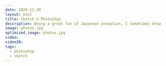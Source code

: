 ```yaml
---
date: 2020-12-30
layout: post
title: Sketch & Photoshop
description: Being a great fan of Japanese animation, I sometimes draw characters from animation, and use PS to create visual images.
image: photos.jpg
optimized_image: photos.jpg
video: 
videoID: 
tags:
  - photoshop
  - sketch
---
```


